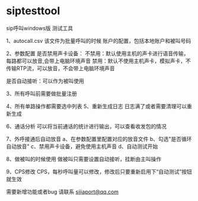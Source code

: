 # siptesttool
sip呼叫windows版 测试工具

1、autocall.csv 
该文件为批量呼叫的时候 账户的配置，包括本地账户和被叫号码

2、参数配置
是否禁用声卡设备：
不禁用：默认使用主机的声卡进行语音传输，每路都可以放音,会带上电脑环境声音
禁用：默认不使用主机声卡，模拟声卡，不传输RTP流，可以放音，不会带上电脑环境声音

是否自动接听：可以作为被叫使用

3、所有呼叫前需要做批量注册

4、所有单路操作都需要选中列表
5、重新生成日志
日志满了或者需要清理可以重新生成

6、通话分析
可以将当前通话的统计进行输出，可以查看收发包的情况

7、外呼接通后自动放音
a、在参数配置里配置对应的放音文件
b、勾选"是否循环自动放音"
c、禁用声卡设备，避免使用主机声音
d、自动测试开始

8、做被叫的时候使用
做被叫只需要设置自动接听，挂断由主叫操作

9、CPS修改
CPS，每秒呼叫量可以修改，修改后只要重新启用下“自动测试”按钮就生效

需要新增功能或者bug 请联系 sijiaport@qq.com